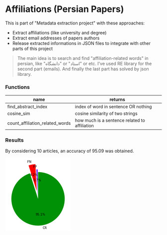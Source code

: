 # Affiliations (Persian Papers)

This is part of "Metadata extraction project" with these approaches:

  - Extract affiliations (like university and degree)
  - Extract email addresses of papers authors
  - Release extracted informations in JSON files to integrate with other parts of this project

> The main idea is to search and find "affiliation-related words"
> in persian, like "دانشگاه" or "استاد" or etc.
> I've used RE library for the second part (emails).
> And finally the last part has solved by json library.

### Functions

| name | returns |
| ------ | ------ |
| find_abstract_index | index of word in sentence OR nothing |
| cosine_sim | cosine similarity of two strings |
| count_affiliation_related_words | how much is a sentence related to affiliation |

### Results
By considering 10 articles, an accuracy of 95.09 was obtained.

![results](accuracy.png)
